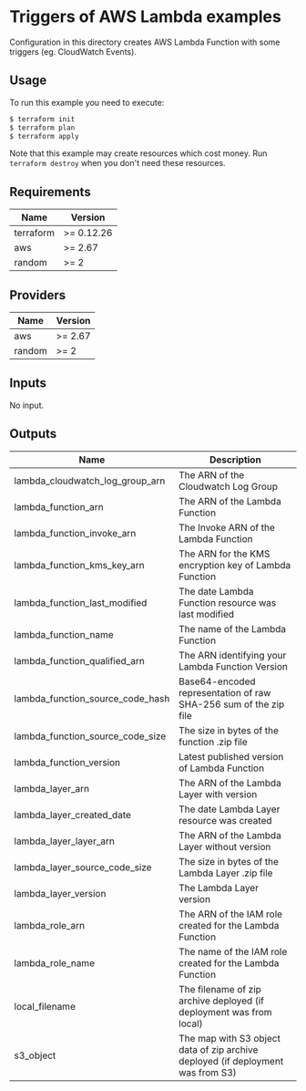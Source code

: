 # Triggers of AWS Lambda examples

Configuration in this directory creates AWS Lambda Function with some triggers (eg. CloudWatch Events).


## Usage

To run this example you need to execute:

```bash
$ terraform init
$ terraform plan
$ terraform apply
```

Note that this example may create resources which cost money. Run `terraform destroy` when you don't need these resources.

<!-- BEGINNING OF PRE-COMMIT-TERRAFORM DOCS HOOK -->
## Requirements

| Name | Version |
|------|---------|
| terraform | >= 0.12.26 |
| aws | >= 2.67 |
| random | >= 2 |

## Providers

| Name | Version |
|------|---------|
| aws | >= 2.67 |
| random | >= 2 |

## Inputs

No input.

## Outputs

| Name | Description |
|------|-------------|
| lambda\_cloudwatch\_log\_group\_arn | The ARN of the Cloudwatch Log Group |
| lambda\_function\_arn | The ARN of the Lambda Function |
| lambda\_function\_invoke\_arn | The Invoke ARN of the Lambda Function |
| lambda\_function\_kms\_key\_arn | The ARN for the KMS encryption key of Lambda Function |
| lambda\_function\_last\_modified | The date Lambda Function resource was last modified |
| lambda\_function\_name | The name of the Lambda Function |
| lambda\_function\_qualified\_arn | The ARN identifying your Lambda Function Version |
| lambda\_function\_source\_code\_hash | Base64-encoded representation of raw SHA-256 sum of the zip file |
| lambda\_function\_source\_code\_size | The size in bytes of the function .zip file |
| lambda\_function\_version | Latest published version of Lambda Function |
| lambda\_layer\_arn | The ARN of the Lambda Layer with version |
| lambda\_layer\_created\_date | The date Lambda Layer resource was created |
| lambda\_layer\_layer\_arn | The ARN of the Lambda Layer without version |
| lambda\_layer\_source\_code\_size | The size in bytes of the Lambda Layer .zip file |
| lambda\_layer\_version | The Lambda Layer version |
| lambda\_role\_arn | The ARN of the IAM role created for the Lambda Function |
| lambda\_role\_name | The name of the IAM role created for the Lambda Function |
| local\_filename | The filename of zip archive deployed (if deployment was from local) |
| s3\_object | The map with S3 object data of zip archive deployed (if deployment was from S3) |

<!-- END OF PRE-COMMIT-TERRAFORM DOCS HOOK -->
